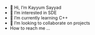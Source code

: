- 👋 Hi, I’m Kayyum Sayyad
- 👀 I’m interested in SDE
- 🌱 I’m currently learning C++
- 💞️ I’m looking to collaborate on projects
-  How to reach me ...

<!---
Kayyum7/Kayyum7 is a ✨ special ✨ repository because its `README.md` (this file) appears on your GitHub profile.
You can click the Preview link to take a look at your changes.
--->
